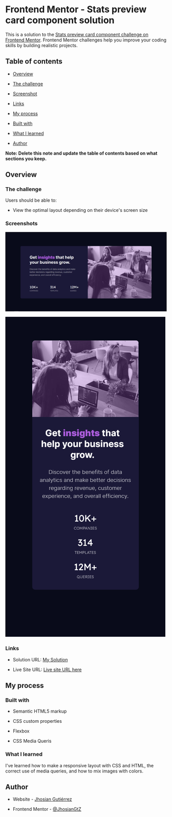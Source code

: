 # Frontend Mentor - Stats preview card component solution

  

This is a solution to the [Stats preview card component challenge on Frontend Mentor](https://www.frontendmentor.io/challenges/stats-preview-card-component-8JqbgoU62). Frontend Mentor challenges help you improve your coding skills by building realistic projects.

  

## Table of contents

  

-  [Overview](#overview)

-  [The challenge](#the-challenge)

-  [Screenshot](#screenshot)

-  [Links](#links)

-  [My process](#my-process)

-  [Built with](#built-with)

-  [What I learned](#what-i-learned)


-  [Author](#author)


  

**Note: Delete this note and update the table of contents based on what sections you keep.**

  

## Overview

  

### The challenge

  

Users should be able to:

  

- View the optimal layout depending on their device's screen size

  

### Screenshots

  

![Desktop Screenshot](./design/screenshot-desktop.png)

![Mobile Screenshot](./design/screenshot-mobile.png)

  
  
  

### Links

  

- Solution URL: [My Solution](https://github.com/JhosianGtZ/Frontend-Mentor---Stats-preview-card-component-solution)

- Live Site URL: [Live site URL here](https://jhosiangtz.github.io/Frontend-Mentor---Stats-preview-card-component-solution)

  

## My process

  

### Built with

  

- Semantic HTML5 markup

- CSS custom properties

- Flexbox
- CSS Media Queris



  


### What I learned

  

I've learned how to make a responsive layout with CSS and HTML, the correct use of media queries, and how to mix images with colors.


  

## Author

  

- Website - [Jhosian Gutiérrez](https://jhosiangtz.github.io/portfolio/)

- Frontend Mentor - [@JhosianGtZ](https://www.frontendmentor.io/profile/JhosianGtZ)



  

